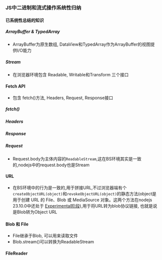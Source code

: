 ### JS中二进制和流式操作系统性归纳

#### 已系统性总结的知识

##### ArrayBuffer & TypedArray

+ ArrayBuffer为原生数组, DataView和TypedArray作为ArrayBuffer的视图提供I/O能力

##### Stream

+ 在浏览器环境包含 Readable, Writable和Transform 三个接口



#### Fetch API

+ 包含 fetch()方法, Headers, Request, Response接口

##### fetch()

##### Headers

##### Response

##### Request
+ Request.body为主体内容的`ReadableStream`,这在BS环境其实是一致的,nodejs中的request.body也是Stream

#### URL

+ 在BS环境中的行为是一致的,用于拼接URL,不过浏览器端有个`createObjectURL(object)`和`revokeObjectURL(object)`的静态方法(object是用于创建 URL 的 File、Blob 或 MediaSource 对象。这两个方法在nodejs 23.10.0中还处于 [Experimental阶段](https://nodejs.org/docs/latest/api/url.html#urlcreateobjecturlblob)),用于将URL转为blob协议链接, 也就是说是Blob转为Object URL

#### Blob 和 File
+ File继承于Blob, 可以用来读取文件
+ Blob.stream()可以转换为ReadableStream

#### FileReader


